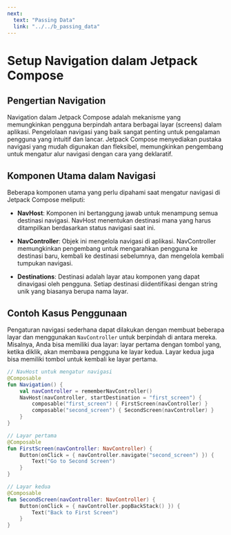 ```yaml
---
next:
  text: "Passing Data"
  link: "../../b_passing_data"
---
```


# Setup Navigation dalam Jetpack Compose

## Pengertian Navigation

Navigation dalam Jetpack Compose adalah mekanisme yang memungkinkan pengguna berpindah antara berbagai layar (screens) dalam aplikasi. Pengelolaan navigasi yang baik sangat penting untuk pengalaman pengguna yang intuitif dan lancar. Jetpack Compose menyediakan pustaka navigasi yang mudah digunakan dan fleksibel, memungkinkan pengembang untuk mengatur alur navigasi dengan cara yang deklaratif.

## Komponen Utama dalam Navigasi

Beberapa komponen utama yang perlu dipahami saat mengatur navigasi di Jetpack Compose meliputi:

- **NavHost**: Komponen ini bertanggung jawab untuk menampung semua destinasi navigasi. NavHost menentukan destinasi mana yang harus ditampilkan berdasarkan status navigasi saat ini.
- **NavController**: Objek ini mengelola navigasi di aplikasi. NavController memungkinkan pengembang untuk mengarahkan pengguna ke destinasi baru, kembali ke destinasi sebelumnya, dan mengelola kembali tumpukan navigasi.

- **Destinations**: Destinasi adalah layar atau komponen yang dapat dinavigasi oleh pengguna. Setiap destinasi diidentifikasi dengan string unik yang biasanya berupa nama layar.

## Contoh Kasus Penggunaan

Pengaturan navigasi sederhana dapat dilakukan dengan membuat beberapa layar dan menggunakan `NavController` untuk berpindah di antara mereka. Misalnya, Anda bisa memiliki dua layar: layar pertama dengan tombol yang, ketika diklik, akan membawa pengguna ke layar kedua. Layar kedua juga bisa memiliki tombol untuk kembali ke layar pertama.

```kotlin
// NavHost untuk mengatur navigasi
@Composable
fun Navigation() {
    val navController = rememberNavController()
    NavHost(navController, startDestination = "first_screen") {
        composable("first_screen") { FirstScreen(navController) }
        composable("second_screen") { SecondScreen(navController) }
    }
}

// Layar pertama
@Composable
fun FirstScreen(navController: NavController) {
    Button(onClick = { navController.navigate("second_screen") }) {
        Text("Go to Second Screen")
    }
}

// Layar kedua
@Composable
fun SecondScreen(navController: NavController) {
    Button(onClick = { navController.popBackStack() }) {
        Text("Back to First Screen")
    }
}
```
